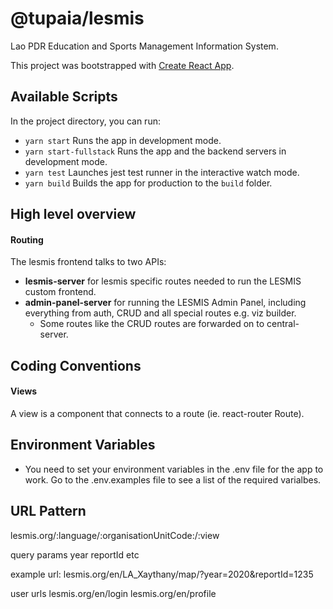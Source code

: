 # @tupaia/lesmis

Lao PDR Education and Sports Management Information System.

This project was bootstrapped with [Create React App](https://github.com/facebook/create-react-app).

## Available Scripts

In the project directory, you can run:

- `yarn start` Runs the app in development mode.
- `yarn start-fullstack` Runs the app and the backend servers in development mode.
- `yarn test` Launches jest test runner in the interactive watch mode.
- `yarn build` Builds the app for production to the `build` folder.

## High level overview

#### Routing

The lesmis frontend talks to two APIs:
- **lesmis-server** for lesmis specific routes needed to run the LESMIS custom frontend.
- **admin-panel-server** for running the LESMIS Admin Panel, including everything from auth, CRUD and all special routes e.g. viz builder.
  - Some routes like the CRUD routes are forwarded on to central-server.

## Coding Conventions

#### Views
A view is a component that connects to a route (ie. react-router Route).

## Environment Variables
- You need to set your environment variables in the .env file for the app to work. Go to the .env.examples file to see a list of the required varialbes.


## URL Pattern
lesmis.org/:language/:organisationUnitCode:/:view

query params
year
reportId
etc

example url:
lesmis.org/en/LA_Xaythany/map/?year=2020&reportId=1235

user urls
lesmis.org/en/login
lesmis.org/en/profile
